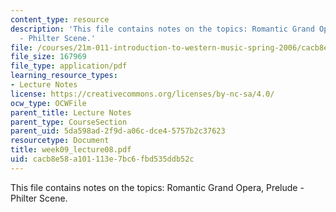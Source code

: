 ```yaml
---
content_type: resource
description: 'This file contains notes on the topics: Romantic Grand Opera, Prelude
  - Philter Scene.'
file: /courses/21m-011-introduction-to-western-music-spring-2006/cacb8e58a101113e7bc6fbd535ddb52c_week09_lecture08.pdf
file_size: 167969
file_type: application/pdf
learning_resource_types:
- Lecture Notes
license: https://creativecommons.org/licenses/by-nc-sa/4.0/
ocw_type: OCWFile
parent_title: Lecture Notes
parent_type: CourseSection
parent_uid: 5da598ad-2f9d-a06c-dce4-5757b2c37623
resourcetype: Document
title: week09_lecture08.pdf
uid: cacb8e58-a101-113e-7bc6-fbd535ddb52c
---
```

This file contains notes on the topics: Romantic Grand Opera, Prelude - Philter Scene.